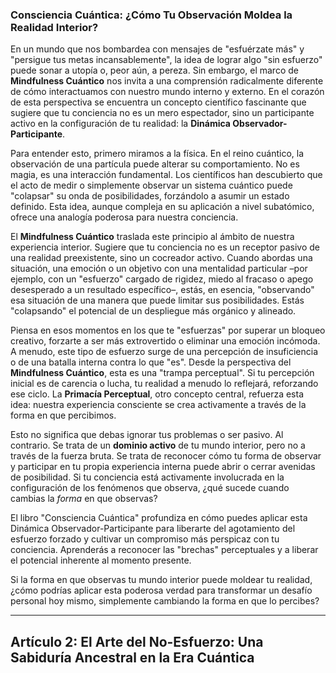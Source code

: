 ### Consciencia Cuántica: ¿Cómo Tu Observación Moldea la Realidad Interior?
En un mundo que nos bombardea con mensajes de "esfuérzate más" y "persigue tus metas incansablemente", la idea de lograr algo "sin esfuerzo" puede sonar a utopía o, peor aún, a pereza. Sin embargo, el marco de **Mindfulness Cuántico** nos invita a una comprensión radicalmente diferente de cómo interactuamos con nuestro mundo interno y externo. En el corazón de esta perspectiva se encuentra un concepto científico fascinante que sugiere que tu conciencia no es un mero espectador, sino un participante activo en la configuración de tu realidad: la **Dinámica Observador-Participante**.

Para entender esto, primero miramos a la física. En el reino cuántico, la observación de una partícula puede alterar su comportamiento. No es magia, es una interacción fundamental. Los científicos han descubierto que el acto de medir o simplemente observar un sistema cuántico puede "colapsar" su onda de posibilidades, forzándolo a asumir un estado definido. Esta idea, aunque compleja en su aplicación a nivel subatómico, ofrece una analogía poderosa para nuestra conciencia.

El **Mindfulness Cuántico** traslada este principio al ámbito de nuestra experiencia interior. Sugiere que tu conciencia no es un receptor pasivo de una realidad preexistente, sino un cocreador activo. Cuando abordas una situación, una emoción o un objetivo con una mentalidad particular –por ejemplo, con un "esfuerzo" cargado de rigidez, miedo al fracaso o apego desesperado a un resultado específico–, estás, en esencia, "observando" esa situación de una manera que puede limitar sus posibilidades. Estás "colapsando" el potencial de un despliegue más orgánico y alineado.

Piensa en esos momentos en los que te "esfuerzas" por superar un bloqueo creativo, forzarte a ser más extrovertido o eliminar una emoción incómoda. A menudo, este tipo de esfuerzo surge de una percepción de insuficiencia o de una batalla interna contra lo que "es". Desde la perspectiva del **Mindfulness Cuántico**, esta es una "trampa perceptual". Si tu percepción inicial es de carencia o lucha, tu realidad a menudo lo reflejará, reforzando ese ciclo. La **Primacía Perceptual**, otro concepto central, refuerza esta idea: nuestra experiencia consciente se crea activamente a través de la forma en que percibimos.

Esto no significa que debas ignorar tus problemas o ser pasivo. Al contrario. Se trata de un **dominio activo** de tu mundo interior, pero no a través de la fuerza bruta. Se trata de reconocer cómo tu forma de observar y participar en tu propia experiencia interna puede abrir o cerrar avenidas de posibilidad. Si tu conciencia está activamente involucrada en la configuración de los fenómenos que observa, ¿qué sucede cuando cambias la *forma* en que observas?

El libro "Consciencia Cuántica" profundiza en cómo puedes aplicar esta Dinámica Observador-Participante para liberarte del agotamiento del esfuerzo forzado y cultivar un compromiso más perspicaz con tu conciencia. Aprenderás a reconocer las "brechas" perceptuales y a liberar el potencial inherente al momento presente.

Si la forma en que observas tu mundo interior puede moldear tu realidad, ¿cómo podrías aplicar esta poderosa verdad para transformar un desafío personal hoy mismo, simplemente cambiando la forma en que lo percibes?

---

## Artículo 2: El Arte del No-Esfuerzo: Una Sabiduría Ancestral en la Era Cuántica